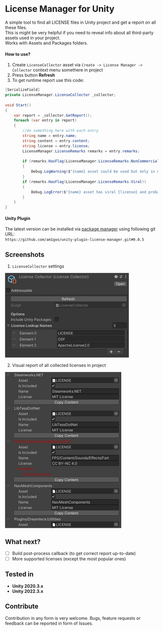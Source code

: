 # License Manager for Unity
A simple tool to find all LICENSE files in Unity project and get a report on all these files. \
This is might be very helpful if you need to reveal info about all third-party assets used in your project. \
Works with Assets and Packages folders.

#### How to use?
1. Create `LicenseCollector` asset via `Create -> License Manager -> Collector` context menu somethere in project
2. Press button **Refresh**
3. To get runtime report use this code:
```cs
[SerializeField]
private LicenseManager.LicenseCollector _collector;

void Start()
{
    var report = _collector.GetReport();
    foreach (var entry in report)
    {
        //do something here with each entry
        string name = entry.name;
        string content = entry.content;
        string license = entry.license;
        LicenseManager.LicenseRemarks remarks = entry.remarks;

        if (remarks.HasFlag(LicenseManager.LicenseRemarks.NonCommercial))
        {
            Debug.LogWarning($"{name} asset could be used but only in non-commercial projects, because it has {license}");
        }
        if (remarks.HasFlag(LicenseManager.LicenseRemarks.Viral))
        {
            Debug.LogError($"{name} asset has viral {license} and probably cannot be placed in this project");
        }
    }
}
```

#### Unity Plugin
The latest version can be installed via [package manager](https://docs.unity3d.com/Manual/upm-ui-giturl.html) using following git URL: \
`https://github.com/am1goo/unity-plugin-license-manager.git#0.0.5`

## Screenshots
1. `LicenseCollector` settings
<img src="Readme/license_collector_settings.png" alt="license_collector_settings" width=auto height=auto/>

2. Visual report of all collected licenses in project
<img src="Readme/license_report_example.png" alt="license_report_example" width=auto height=auto/>

## What next?
- [ ] Build post-process callback (to get correct report up-to-date)
- [ ] More supported licenses (except the most popular ones)

## Tested in
- **Unity 2020.3.x**
- **Unity 2022.3.x**

## Contribute
Contribution in any form is very welcome. Bugs, feature requests or feedback can be reported in form of Issues.
